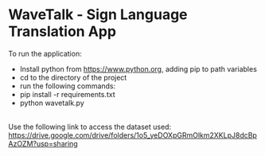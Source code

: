 # WaveTalk - Sign Language Translation App
 To run the application:
 - Install python from https://www.python.org, adding pip to path variables
 - cd to the directory of the project
 - run the following commands:
 - pip install -r requirements.txt
 - python wavetalk.py <br> <br>

Use the following link to access the dataset used:<br> https://drive.google.com/drive/folders/1o5_yeDOXpGRmOlkm2XKLpJ8dcBpAzOZM?usp=sharing
